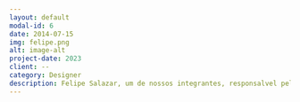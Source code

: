 ```yaml
---
layout: default
modal-id: 6
date: 2014-07-15
img: felipe.png
alt: image-alt
project-date: 2023
client: --
category: Designer
description: Felipe Salazar, um de nossos integrantes, responsalvel pelo design.
---
```

